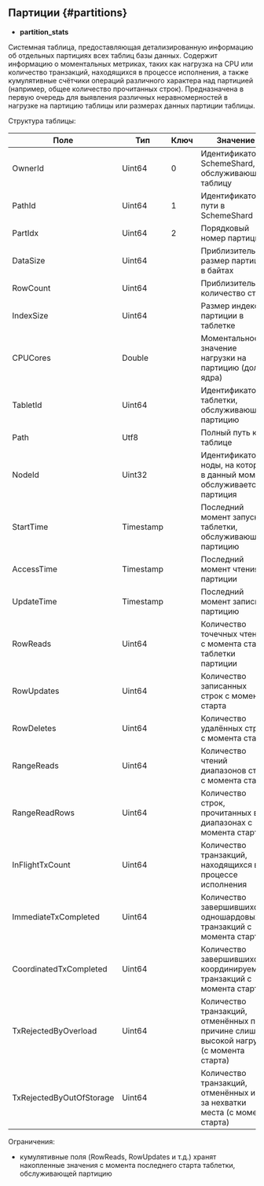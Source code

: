 ## Партиции {#partitions}

* **partition_stats**

Системная таблица, предоставляющая детализированную информацию об отдельных партициях всех таблиц базы данных. Содержит информацию о моментальных метриках, таких как нагрузка на CPU или количество транзакций, находящихся в процессе исполнения, а также кумулятивные счётчики операций различного характера над партицией (например, общее количество прочитанных строк). Предназначена в первую очередь для выявления различных неравномерностей в нагрузке на партицию таблицы или размерах данных партиции таблицы.

Структура таблицы:

| **Поле** | **Тип** | **Ключ** | **Значение** |
|---|---|---|---|
| OwnerId | Uint64 | 0 | Идентификатор SchemeShard, обслуживающего таблицу
| PathId | Uint64 | 1 | Идентификатор пути в SchemeShard
| PartIdx | Uint64 | 2 | Порядковый номер партиции
| DataSize | Uint64 | | Приблизительный размер партиции в байтах
| RowCount | Uint64 | | Приблизительное количество строк
| IndexSize | Uint64 | | Размер индекса партиции в таблетке
| CPUCores | Double | | Моментальное значение нагрузки на партицию (доля ядра)
| TabletId | Uint64 | | Идентификатор таблетки, обслуживающей партицию
| Path | Utf8 | | Полный путь к таблице
| NodeId | Uint32 | | Идентификатор ноды, на которой в данный момент обслуживается партиция
| StartTime | Timestamp | | Последний момент запуска таблетки, обслуживающей партицию
| AccessTime | Timestamp | | Последний момент чтения из партиции
| UpdateTime | Timestamp | | Последний момент записи в партицию
| RowReads | Uint64 | | Количество точечных чтений с момента старта таблетки партиции
| RowUpdates | Uint64 | | Количество записанных строк с момента старта
| RowDeletes | Uint64 | | Количество удалённых строк с момента старта
| RangeReads | Uint64 | | Количество чтений диапазонов строк с момента старта
| RangeReadRows | Uint64 | | Количество строк, прочитанных в диапазонах с момента старта
| InFlightTxCount | Uint64 | | Количество транзакций, находящихся в процессе исполнения
| ImmediateTxCompleted | Uint64 | | Количество завершившихся одношардовых транзакций с момента старта
| CoordinatedTxCompleted | Uint64 | | Количество завершившихся координируемых транзакций с момента старта
| TxRejectedByOverload | Uint64 | | Количество транзакций, отменённых по причине слишком высокой нагрузки (с момента старта)
| TxRejectedByOutOfStorage | Uint64 | | Количество транзакций, отменённых из-за нехватки места (с момента старта)

Ограничения:

* кумулятивные поля (RowReads, RowUpdates и т.д.) хранят накопленные значения с момента последнего старта таблетки, обслуживающей партицию
